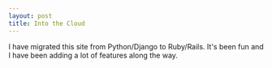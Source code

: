 ```yaml
---
layout: post
title: Into the Cloud
---
```


I have migrated this site from Python/Django to Ruby/Rails. It's been fun and I have been adding a lot of features along the way.